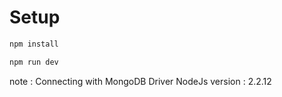 # Setup

```bash
npm install
```

```bash
npm run dev
```

note : Connecting with MongoDB Driver NodeJs version : 2.2.12
